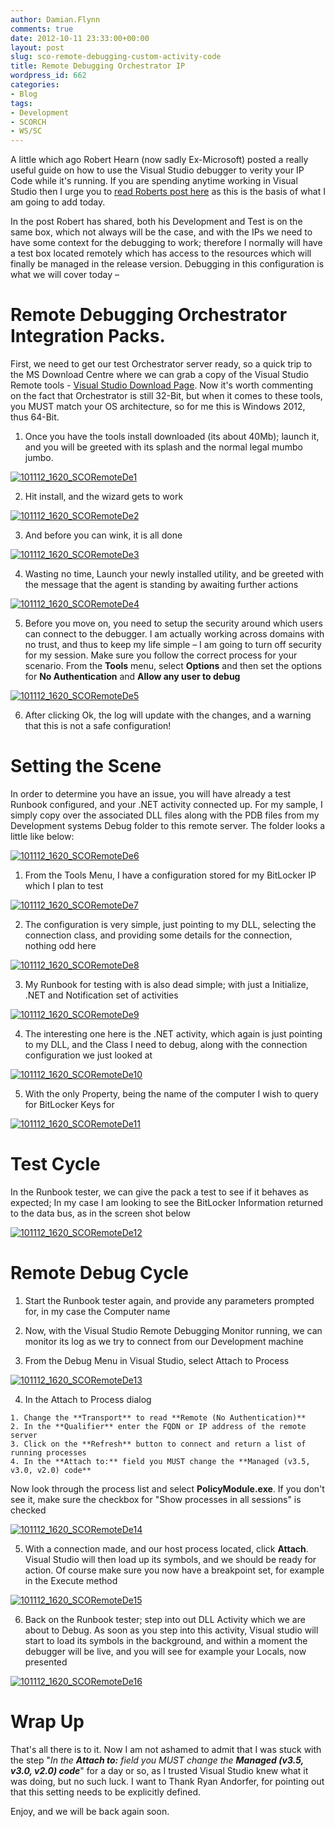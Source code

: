 ```yaml
---
author: Damian.Flynn
comments: true
date: 2012-10-11 23:33:00+00:00
layout: post
slug: sco-remote-debugging-custom-activity-code
title: Remote Debugging Orchestrator IP
wordpress_id: 662
categories:
- Blog
tags:
- Development
- SCORCH
- WS/SC
---
```


A little which ago Robert Hearn (now sadly Ex-Microsoft) posted a really useful guide on how to use the Visual Studio debugger to verity your IP Code while it's running. If you are spending anytime working in Visual Studio then I urge you to [read Roberts post here](http://blogs.technet.com/b/orchestrator/archive/2012/04/23/stepping-through-custom-activity-code-using-the-debugger.aspx) as this is the basis of what I am going to add today.

In the post Robert has shared, both his Development and Test is on the same box, which not always will be the case, and with the IPs we need to have some context for the debugging to work; therefore I normally will have a test box located remotely which has access to the resources which will finally be managed in the release version. Debugging in this configuration is what we will cover today –

# Remote Debugging Orchestrator Integration Packs.

First, we need to get our test Orchestrator server ready, so a quick trip to the MS Download Centre where we can grab a copy of the Visual Studio Remote tools - [Visual Studio Download Page](http://www.microsoft.com/visualstudio/eng/downloads). Now it's worth commenting on the fact that Orchestrator is still 32-Bit, but when it comes to these tools, you MUST match your OS architecture, so for me this is Windows 2012, thus 64-Bit.

  1. Once you have the tools install downloaded (its about 40Mb); launch it, and you will be greeted with its splash and the normal legal mumbo jumbo.

[![101112_1620_SCORemoteDe1](http://172.21.10.63:84/wp-content/uploads/2014/02/101112_1620_SCORemoteDe1_thumb.png)](http://172.21.10.63:84/wp-content/uploads/2014/02/101112_1620_SCORemoteDe1.png)

  2. Hit install, and the wizard gets to work

[![101112_1620_SCORemoteDe2](http://172.21.10.63:84/wp-content/uploads/2014/02/101112_1620_SCORemoteDe2_thumb.png)](http://172.21.10.63:84/wp-content/uploads/2014/02/101112_1620_SCORemoteDe2.png)

  3. And before you can wink, it is all done

[![101112_1620_SCORemoteDe3](http://172.21.10.63:84/wp-content/uploads/2014/02/101112_1620_SCORemoteDe3_thumb.png)](http://172.21.10.63:84/wp-content/uploads/2014/02/101112_1620_SCORemoteDe3.png)

  4. Wasting no time, Launch your newly installed utility, and be greeted with the message that the agent is standing by awaiting further actions

[![101112_1620_SCORemoteDe4](http://172.21.10.63:84/wp-content/uploads/2014/02/101112_1620_SCORemoteDe4_thumb.png)](http://172.21.10.63:84/wp-content/uploads/2014/02/101112_1620_SCORemoteDe4.png)

  5. Before you move on, you need to setup the security around which users can connect to the debugger. I am actually working across domains with no trust, and thus to keep my life simple – I am going to turn off security for my session. Make sure you follow the correct process for your scenario. From the **Tools** menu, select **Options** and then set the options for **No Authentication** and **Allow any user to debug**

[![101112_1620_SCORemoteDe5](http://172.21.10.63:84/wp-content/uploads/2014/02/101112_1620_SCORemoteDe5_thumb.png)](http://172.21.10.63:84/wp-content/uploads/2014/02/101112_1620_SCORemoteDe5.png)

  6. After clicking Ok, the log will update with the changes, and a warning that this is not a safe configuration! 

# Setting the Scene

In order to determine you have an issue, you will have already a test Runbook configured, and your .NET activity connected up. For my sample, I simply copy over the associated DLL files along with the PDB files from my Development systems Debug folder to this remote server. The folder looks a little like below:

[![101112_1620_SCORemoteDe6](http://172.21.10.63:84/wp-content/uploads/2014/02/101112_1620_SCORemoteDe6_thumb.png)](http://172.21.10.63:84/wp-content/uploads/2014/02/101112_1620_SCORemoteDe6.png)

  1. From the Tools Menu, I have a configuration stored for my BitLocker IP which I plan to test

[![101112_1620_SCORemoteDe7](http://172.21.10.63:84/wp-content/uploads/2014/02/101112_1620_SCORemoteDe7_thumb.png)](http://172.21.10.63:84/wp-content/uploads/2014/02/101112_1620_SCORemoteDe7.png)

  2. The configuration is very simple, just pointing to my DLL, selecting the connection class, and providing some details for the connection, nothing odd here

[![101112_1620_SCORemoteDe8](http://172.21.10.63:84/wp-content/uploads/2014/02/101112_1620_SCORemoteDe8_thumb.png)](http://172.21.10.63:84/wp-content/uploads/2014/02/101112_1620_SCORemoteDe8.png)

  3. My Runbook for testing with is also dead simple; with just a Initialize, .NET and Notification set of activities

[![101112_1620_SCORemoteDe9](http://172.21.10.63:84/wp-content/uploads/2014/02/101112_1620_SCORemoteDe9_thumb.png)](http://172.21.10.63:84/wp-content/uploads/2014/02/101112_1620_SCORemoteDe9.png)

  4. The interesting one here is the .NET activity, which again is just pointing to my DLL, and the Class I need to debug, along with the connection configuration we just looked at

[![101112_1620_SCORemoteDe10](http://172.21.10.63:84/wp-content/uploads/2014/02/101112_1620_SCORemoteDe10_thumb.png)](http://172.21.10.63:84/wp-content/uploads/2014/02/101112_1620_SCORemoteDe10.png)

  5. With the only Property, being the name of the computer I wish to query for BitLocker Keys for

[![101112_1620_SCORemoteDe11](http://172.21.10.63:84/wp-content/uploads/2014/02/101112_1620_SCORemoteDe11_thumb.png)](http://172.21.10.63:84/wp-content/uploads/2014/02/101112_1620_SCORemoteDe11.png)

# Test Cycle

In the Runbook tester, we can give the pack a test to see if it behaves as expected; In my case I am looking to see the BitLocker Information returned to the data bus, as in the screen shot below

[![101112_1620_SCORemoteDe12](http://172.21.10.63:84/wp-content/uploads/2014/02/101112_1620_SCORemoteDe12_thumb.png)](http://172.21.10.63:84/wp-content/uploads/2014/02/101112_1620_SCORemoteDe12.png)

# Remote Debug Cycle

  1. Start the Runbook tester again, and provide any parameters prompted for, in my case the Computer name

  2. Now, with the Visual Studio Remote Debugging Monitor running, we can monitor its log as we try to connect from our Development machine

  3. From the Debug Menu in Visual Studio, select Attach to Process

[![101112_1620_SCORemoteDe13](http://172.21.10.63:84/wp-content/uploads/2014/02/101112_1620_SCORemoteDe13_thumb.png)](http://172.21.10.63:84/wp-content/uploads/2014/02/101112_1620_SCORemoteDe13.png)

  4. In the Attach to Process dialog

    1. Change the **Transport** to read **Remote (No Authentication)**  
    2. In the **Qualifier** enter the FQDN or IP address of the remote server  
    3. Click on the **Refresh** button to connect and return a list of running processes  
    4. In the **Attach to:** field you MUST change the **Managed (v3.5, v3.0, v2.0) code**

Now look through the process list and select **PolicyModule.exe**. If you don't see it, make sure the checkbox for "Show processes in all sessions" is checked

[![101112_1620_SCORemoteDe14](http://172.21.10.63:84/wp-content/uploads/2014/02/101112_1620_SCORemoteDe14_thumb.png)](http://172.21.10.63:84/wp-content/uploads/2014/02/101112_1620_SCORemoteDe14.png)

  5. With a connection made, and our host process located, click **Attach**. Visual Studio will then load up its symbols, and we should be ready for action. Of course make sure you now have a breakpoint set, for example in the Execute method

[![101112_1620_SCORemoteDe15](http://172.21.10.63:84/wp-content/uploads/2014/02/101112_1620_SCORemoteDe15_thumb.png)](http://172.21.10.63:84/wp-content/uploads/2014/02/101112_1620_SCORemoteDe15.png)

  6. Back on the Runbook tester; step into out DLL Activity which we are about to Debug. As soon as you step into this activity, Visual studio will start to load its symbols in the background, and within a moment the debugger will be live, and you will see for example your Locals, now presented

[![101112_1620_SCORemoteDe16](http://172.21.10.63:84/wp-content/uploads/2014/02/101112_1620_SCORemoteDe16_thumb.png)](http://172.21.10.63:84/wp-content/uploads/2014/02/101112_1620_SCORemoteDe16.png)

# Wrap Up

That's all there is to it. Now I am not ashamed to admit that I was stuck with the step "_In the **Attach to:** field you MUST change the **Managed (v3.5, v3.0, v2.0) code**_" for a day or so, as I trusted Visual Studio knew what it was doing, but no such luck. I want to Thank Ryan Andorfer, for pointing out that this setting needs to be explicitly defined.

Enjoy, and we will be back again soon.
